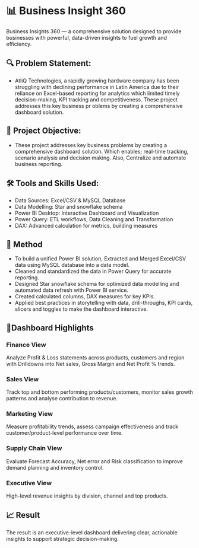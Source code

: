 # 📊 Business Insight 360
Business Insights 360 — a comprehensive solution designed to provide businesses with powerful, data-driven insights to fuel growth and efficiency.

## 🔍 Problem Statement:
+ AtliQ Technologies, a rapidly growing hardware company has been struggling with declining performance in Latin America due to their reliance on Excel-based reporting for analytics which limited timely decision-making, KPI tracking and competitiveness. These project addresses this key business pr oblems by creating a comprehensive dashboard solution.


## 🎯 Project Objective:
+ These project addresses key business problems by creating a comprehensive dashboard solution. Which enables; real-time tracking, scenario analysis and decision making. Also, Centralize and automate business reporting. 


## 🛠️ Tools and Skills Used: 
+ Data Sources: Excel/CSV & MySQL Database 
+ Data Modelling: Star and snowflake schema
+ Power BI Desktop: Interactive Dashboard and Visualization
+ Power Query: ETL workflows, Data Cleaning and Transformation
+ DAX: Advanced calculation for metrics, building measures


## 📌 Method
+ To build a unified Power BI solution, Extracted and Merged Excel/CSV data using MySQL database into a data model.
+ Cleaned and standardized the data in Power Query for accurate reporting.
+ Designed Star snowflake schema for optimized data modelling and automated data refresh with Power BI service.
+ Created calculated columns, DAX measures for key KPIs.
+ Applied best practices in storytelling with data, drill-throughs, KPI cards, slicers and toggles to make the dashboard interactive.


## 📝Dashboard Highlights

### Finance View
Analyze Profit & Loss statements across products, customers and region with Drilldowns into Net sales, Gross Margin and Net Profit % trends.

### Sales View
Track top and bottom performing products/customers, monitor sales growth patterns and analyse contribution to revenue.

### Marketing View
Measure profitability trends, assess campaign effectiveness and track customer/product-level performance over time.

### Supply Chain View
Evaluate Forecast Accuracy, Net error and Risk classification to improve demand planning and inventory control.

### Executive View
High-level revenue insights by division, channel and top products.


## 📈 Result
The result is an executive-level dashboard delivering clear, actionable insights to support strategic decision-making.


